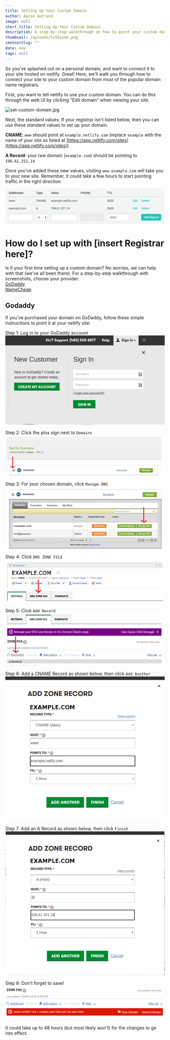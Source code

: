 ```yaml
---
title: Setting Up Your Custom Domain
author: Aaron Autrand
image: null
short_title: Setting Up Your Custom Domain
description: A step-by-step walkthrough on how to point your custom domain to netlify.
thumbnail: /uploads/lv55uzmx.png
cmsUserSlug: ""
date: now
tags: null
---
```


So you've splashed out on a personal domain, and want to connect it to your site hosted on netlify. Great! Here, we'll walk you through how to connect your site to your custom domain from most of the popular domain name registrars.

First, you want to  tell netlify to use your custom domain. You can do this through the web UI by clicking "Edit domain" when viewing your site.

![set-custom-domain.jpg](/uploads/set-custom-domain.jpg)

Next, the standard values: If your registrar isn't listed below, then you can use these standard values to set up your domain.

**CNAME**: `www` should point at `example.netlify.com` (replace `example` with the name of your site as listed at [https://app.netlify.com/sites](https://app.netlify.com/sites))

**A Record**: your raw domain (`example.com`) should be pointing to `198.61.251.14`

Once you've added these new values, visiting `www.example.com` will take you to your new site. Remember, it could take a few hours to start pointing traffic in the right direction

![Example DNS Records](/img/docs/dns-records.png)

# How do I set up with [insert Registrar here]?

Is it your first time setting up a custom domain? No worries, we can help with that (we've all been there). For a step-by-step walkthrough with screenshots, choose your provider:  
[GoDaddy](#godaddy)  
[NameCheap](#namecheap)


## Godaddy <a id="godaddy"></a>

If you've purchased your domain on GoDaddy, follow these simple instructions to point it at your netlify site:

Step 1: Log in to your GoDaddy account 
![godaddy1.png](/uploads/godaddy1.png)

Step 2: Click the plus sign next to `Domains`
![godaddy2.png](/uploads/godaddy2.png)

Step 3: For your chosen domain, click `Manage DNS`
![godaddy3.png](/uploads/godaddy3.png)

Step 4: Click `DNS ZONE FILE`
![godaddy4.png](/uploads/godaddy4.png)

Step 5: Click `Add Record`
![godaddy5.png](/uploads/godaddy5.png)

Step 6: Add a CNAME Record as shown below, then click `Add Another`
![godaddy6.png](/uploads/godaddy6.png)

Step 7: Add an A Record as shown below, then click `Finish`
![godaddy7.png](/uploads/godaddy7.png)

Step 8: Don't forget to save!
![godaddy8.png](/uploads/godaddy8.png)

It could take up to 48 hours (but most likely won't) for the changes to go into effect.